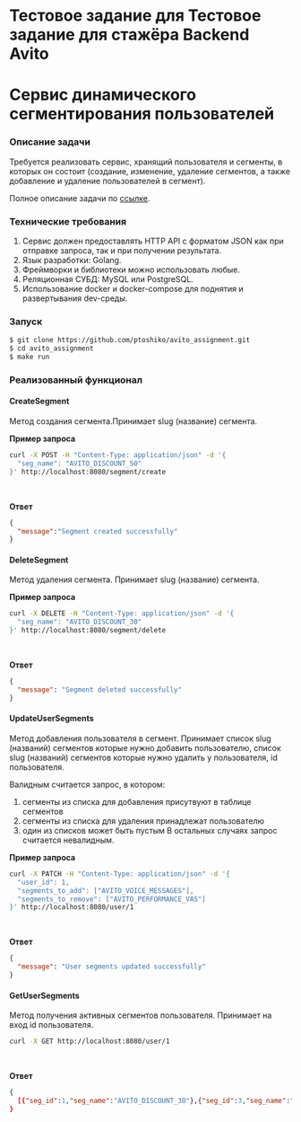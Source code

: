 # Тестовое задание для Тестовое задание для стажёра Backend Avito
# Сервис динамического сегментирования пользователей

### Описание задачи

Требуется реализовать сервис, хранящий пользователя и сегменты, в которых он состоит (создание, изменение, удаление сегментов, а также добавление и удаление пользователей в сегмент). 

Полное описание задачи по [ссылке](https://github.com/avito-tech/backend-trainee-assignment-2023).

### Технические требования 

1. Сервис должен предоставлять HTTP API с форматом JSON как при отправке запроса, так и при получении результата.
2. Язык разработки: Golang.
3. Фреймворки и библиотеки можно использовать любые.
4. Реляционная СУБД: MySQL или PostgreSQL.
5. Использование docker и docker-compose для поднятия и развертывания dev-среды.

### Запуск
```bash
$ git clone https://github.com/ptoshiko/avito_assignment.git
$ cd avito_assignment
$ make run
```
### Реализованный функционал 

#### CreateSegment  
Метод создания сегмента.Принимает slug (название) сегмента.

**Пример запроса** 

```bash
curl -X POST -H "Content-Type: application/json" -d '{
  "seg_name": "AVITO_DISCOUNT_50"           
}' http://localhost:8080/segment/create

```
<br>

**Ответ**
```json
{
  "message":"Segment created successfully"
}
```

#### DeleteSegment 
Метод удаления сегмента. Принимает slug (название) сегмента.

**Пример запроса** 

```bash
curl -X DELETE -H "Content-Type: application/json" -d '{
  "seg_name": "AVITO_DISCOUNT_30"
}' http://localhost:8080/segment/delete

```
<br>

**Ответ**
```json
{
  "message": "Segment deleted successfully"
}
```

#### UpdateUserSegments 
Метод добавления пользователя в сегмент. Принимает список slug (названий) сегментов которые нужно добавить пользователю, список slug (названий) сегментов которые нужно удалить у пользователя, id пользователя.


Валидным считается запрос, в котором:
1. сегменты из списка для добавления присутвуют в таблице сегментов 
2. сегменты из списка для удаления принадлежат пользователю
3. один из списков может быть пустым 
В остальных случаях запрос считается невалидным. 

**Пример запроса** 

```bash
curl -X PATCH -H "Content-Type: application/json" -d '{
  "user_id": 1,
  "segments_to_add": ["AVITO_VOICE_MESSAGES"],
  "segments_to_remove": ["AVITO_PERFORMANCE_VAS"]
}' http://localhost:8080/user/1

```
<br>

**Ответ**
```json
{
  "message": "User segments updated successfully"
}
```

#### GetUserSegments
Метод получения активных сегментов пользователя. Принимает на вход id пользователя.

```bash
curl -X GET http://localhost:8080/user/1

```
<br>

**Ответ**
```json
{
  [{"seg_id":1,"seg_name":"AVITO_DISCOUNT_30"},{"seg_id":3,"seg_name":"AVITO_VOICE_MESSAGES"}]
}
```




